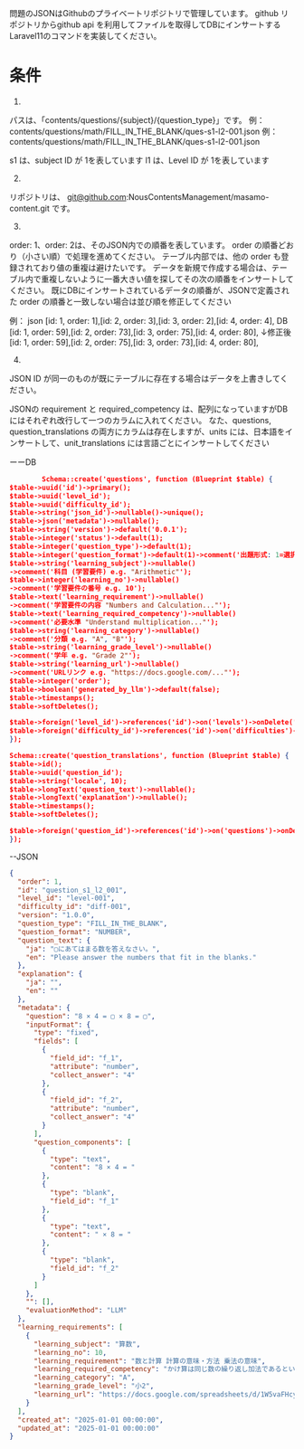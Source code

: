問題のJSONはGithubのプライベートリポジトリで管理しています。
github リポジトリからgithub api を利用してファイルを取得してDBにインサートするLaravel11のコマンドを実装してください。

# 条件
1.
パスは、「contents/questions/{subject}/{question_type}」です。
例：contents/questions/math/FILL_IN_THE_BLANK/ques-s1-l2-001.json
例：contents/questions/math/FILL_IN_THE_BLANK/ques-s1-l2-001.json

s1 は、subject ID が 1を表しています
l1 は、Level ID が 1を表しています

2.
リポジトリは、
git@github.com:NousContentsManagement/masamo-content.git
です。

3.
order: 1、order: 2は、そのJSON内での順番を表しています。
order の順番どおり（小さい順）で処理を進めてください。
テーブル内部では、他の order も登録されており値の重複は避けたいです。
データを新規で作成する場合は、テーブル内で重複しないように一番大きい値を探してその次の順番をインサートしてください。
既にDBにインサートされているデータの順番が、JSONで定義された order の順番と一致しない場合は並び順を修正してください

例：
json
[id: 1, order: 1],[id: 2, order: 3],[id: 3, order: 2],[id: 4, order: 4],
DB
[id: 1, order: 59],[id: 2, order: 73],[id: 3, order: 75],[id: 4, order: 80],
↓修正後
[id: 1, order: 59],[id: 2, order: 75],[id: 3, order: 73],[id: 4, order: 80],

4.
JSON ID が同一のものが既にテーブルに存在する場合はデータを上書きしてください。

JSONの requirement と required_competency は、配列になっていますがDBにはそれぞれ改行して一つのカラムに入れてください。
なた、questions, question_translations の両方にカラムは存在しますが、units には、日本語をインサートして、unit_translations には言語ごとにインサートしてください

ーーDB
```json
        Schema::create('questions', function (Blueprint $table) {
$table->uuid('id')->primary();
$table->uuid('level_id');
$table->uuid('difficulty_id');
$table->string('json_id')->nullable()->unique();
$table->json('metadata')->nullable();
$table->string('version')->default('0.0.1');
$table->integer('status')->default(1);
$table->integer('question_type')->default(1);
$table->integer('question_format')->default(1)->comment('出題形式: 1=選択式,2=数値回答,3=テキスト回答,4=画像選択など');
$table->string('learning_subject')->nullable()
->comment('科目 (学習要件) e.g. "Arithmetic"');
$table->integer('learning_no')->nullable()
->comment('学習要件の番号 e.g. 10');
$table->text('learning_requirement')->nullable()
->comment('学習要件の内容 "Numbers and Calculation..."');
$table->text('learning_required_competency')->nullable()
->comment('必要水準 "Understand multiplication..."');
$table->string('learning_category')->nullable()
->comment('分類 e.g. "A", "B"');
$table->string('learning_grade_level')->nullable()
->comment('学年 e.g. "Grade 2"');
$table->string('learning_url')->nullable()
->comment('URLリンク e.g. "https://docs.google.com/..."');
$table->integer('order');
$table->boolean('generated_by_llm')->default(false);
$table->timestamps();
$table->softDeletes();

$table->foreign('level_id')->references('id')->on('levels')->onDelete('cascade');
$table->foreign('difficulty_id')->references('id')->on('difficulties')->onDelete('cascade');
});

Schema::create('question_translations', function (Blueprint $table) {
$table->id();
$table->uuid('question_id');
$table->string('locale', 10);
$table->longText('question_text')->nullable();
$table->longText('explanation')->nullable();
$table->timestamps();
$table->softDeletes();

$table->foreign('question_id')->references('id')->on('questions')->onDelete('cascade');
});
```

--JSON
```json
{
  "order": 1,
  "id": "question_s1_l2_001",
  "level_id": "level-001",
  "difficulty_id": "diff-001",
  "version": "1.0.0",
  "question_type": "FILL_IN_THE_BLANK",
  "question_format": "NUMBER",
  "question_text": {
    "ja": "▢にあてはまる数を答えなさい。",
    "en": "Please answer the numbers that fit in the blanks."
  },
  "explanation": {
    "ja": "",
    "en": ""
  },
  "metadata": {
    "question": "8 × 4 = ▢ × 8 = ▢",
    "inputFormat": {
      "type": "fixed",
      "fields": [
        {
          "field_id": "f_1",
          "attribute": "number",
          "collect_answer": "4"
        },
        {
          "field_id": "f_2",
          "attribute": "number",
          "collect_answer": "4"
        }
      ],
      "question_components": [
        {
          "type": "text",
          "content": "8 × 4 = "
        },
        {
          "type": "blank",
          "field_id": "f_1"
        },
        {
          "type": "text",
          "content": " × 8 = "
        },
        {
          "type": "blank",
          "field_id": "f_2"
        }
      ]
    },
    "": [],
    "evaluationMethod": "LLM"
  },
  "learning_requirements": [
    {
      "learning_subject": "算数",
      "learning_no": 10,
      "learning_requirement": "数と計算 計算の意味・方法 乗法の意味",
      "learning_required_competency": "かけ算は同じ数の繰り返し加法であるという本質を理解できる",
      "learning_category": "A",
      "learning_grade_level": "小2",
      "learning_url": "https://docs.google.com/spreadsheets/d/1W5vaFHcyU_BrMwb1JLZ-DpyFmXXZPaYMTHIITcwLqqY/edit?gid=0#gid=0&range=15:15"
    }
  ],
  "created_at": "2025-01-01 00:00:00",
  "updated_at": "2025-01-01 00:00:00"
}

```
